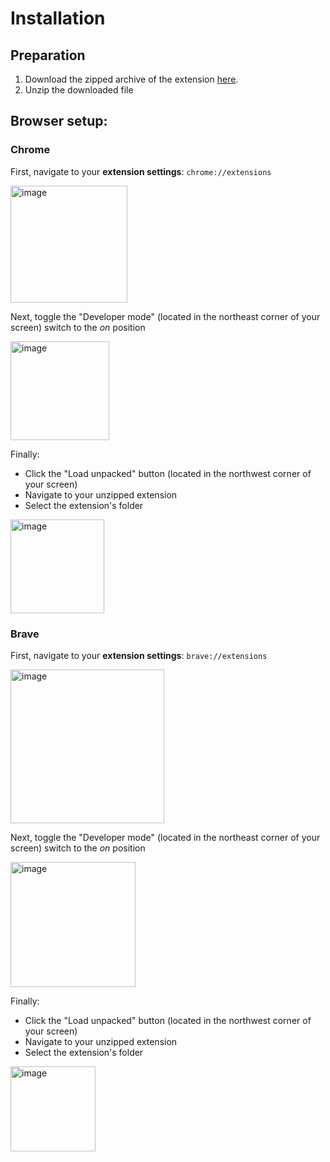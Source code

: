 # Installation

## Preparation

1. Download the zipped archive of the extension [here](https://github.com/rosslibby/video-ad-skipper-extension/raw/refs/heads/main/bloody-awful-ad-skipper-extension.zip).
2. Unzip the downloaded file

## Browser setup:

### Chrome

First, navigate to your **extension settings**: `chrome://extensions`

<img width="187" alt="image" src="https://github.com/user-attachments/assets/3f915686-eae1-4a0b-bd8d-63f031d1c9ad" />

Next, toggle the "Developer mode" (located in the northeast corner of your screen) switch to the _on_ position

<img width="158" alt="image" src="https://github.com/user-attachments/assets/80462ab7-feb5-47d0-ba7b-8f557bea59ca" />

Finally:
- Click the "Load unpacked" button (located in the northwest corner of your screen)
- Navigate to your unzipped extension
- Select the extension's folder

<img width="150" alt="image" src="https://github.com/user-attachments/assets/548aa429-5884-4472-a2a2-e21248b426e1" />


### Brave

First, navigate to your **extension settings**: `brave://extensions`

<img width="246" alt="image" src="https://github.com/user-attachments/assets/d7bcfcaa-5e7b-4bd5-bd53-0bd528ee6483" />

Next, toggle the "Developer mode" (located in the northeast corner of your screen) switch to the _on_ position

<img width="200" alt="image" src="https://github.com/user-attachments/assets/699a8b4a-a8c4-497b-ab1e-ed89f1d688f4" />

Finally:
- Click the "Load unpacked" button (located in the northwest corner of your screen)
- Navigate to your unzipped extension
- Select the extension's folder

<img width="136" alt="image" src="https://github.com/user-attachments/assets/2af87e7f-258b-41d5-9126-be2db54ee49a" />
